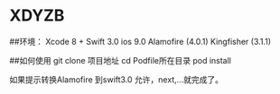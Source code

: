 # XDYZB

##环境：
Xcode 8 + Swift 3.0
ios 9.0
Alamofire (4.0.1)
Kingfisher (3.1.1)

##如何使用
git clone 项目地址
cd Podfile所在目录
pod install

如果提示转换Alamofire 到swift3.0 允许，next,...就完成了。
